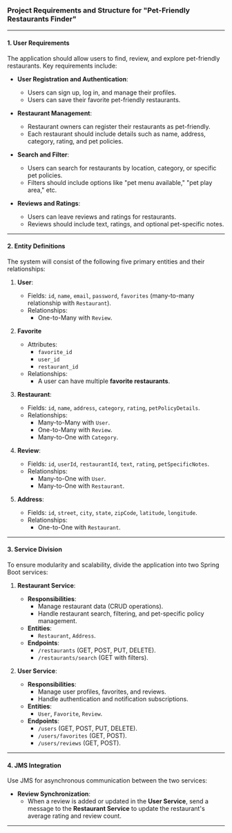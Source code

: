 ### Project Requirements and Structure for "Pet-Friendly Restaurants Finder"

---

#### **1. User Requirements**
The application should allow users to find, review, and explore pet-friendly restaurants. Key requirements include:

- **User Registration and Authentication**:
  - Users can sign up, log in, and manage their profiles.
  - Users can save their favorite pet-friendly restaurants.

- **Restaurant Management**:
  - Restaurant owners can register their restaurants as pet-friendly.
  - Each restaurant should include details such as name, address, category, rating, and pet policies.

- **Search and Filter**:
  - Users can search for restaurants by location, category, or specific pet policies.
  - Filters should include options like "pet menu available," "pet play area," etc.

- **Reviews and Ratings**:
  - Users can leave reviews and ratings for restaurants.
  - Reviews should include text, ratings, and optional pet-specific notes.

---

#### **2. Entity Definitions**
The system will consist of the following five primary entities and their relationships:

1. **User**:
   - Fields: `id`, `name`, `email`, `password`, `favorites` (many-to-many relationship with `Restaurant`).
   - Relationships:
     - One-to-Many with `Review`.

2. **Favorite**
   - Attributes:
     - `favorite_id`
     - `user_id`
     - `restaurant_id`
   - Relationships:
     - A user can have multiple **favorite restaurants**.

3. **Restaurant**:
   - Fields: `id`, `name`, `address`, `category`, `rating`, `petPolicyDetails`.
   - Relationships:
     - Many-to-Many with `User`.
     - One-to-Many with `Review`.
     - Many-to-One with `Category`.

4. **Review**:
   - Fields: `id`, `userId`, `restaurantId`, `text`, `rating`, `petSpecificNotes`.
   - Relationships:
     - Many-to-One with `User`.
     - Many-to-One with `Restaurant`.

5. **Address**:
   - Fields: `id`, `street`, `city`, `state`, `zipCode`, `latitude`, `longitude`.
   - Relationships:
     - One-to-One with `Restaurant`.

---

#### **3. Service Division**
To ensure modularity and scalability, divide the application into two Spring Boot services:

1. **Restaurant Service**:
   - **Responsibilities**:
     - Manage restaurant data (CRUD operations).
     - Handle restaurant search, filtering, and pet-specific policy management.
   - **Entities**:
     - `Restaurant`, `Address`.
   - **Endpoints**:
     - `/restaurants` (GET, POST, PUT, DELETE).
     - `/restaurants/search` (GET with filters).

2. **User Service**:
   - **Responsibilities**:
     - Manage user profiles, favorites, and reviews.
     - Handle authentication and notification subscriptions.
   - **Entities**:
     - `User`, `Favorite`, `Review`.
   - **Endpoints**:
     - `/users` (GET, POST, PUT, DELETE).
     - `/users/favorites` (GET, POST).
     - `/users/reviews` (GET, POST).

---

#### **4. JMS Integration**
Use JMS for asynchronous communication between the two services:

- **Review Synchronization**:
  - When a review is added or updated in the **User Service**, send a message to the **Restaurant Service** to update the restaurant's average rating and review count.

---
